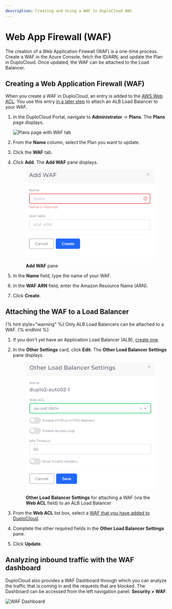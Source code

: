 ```yaml
---
description: Creating and Using a WAF in DuploCloud AWS
---
```


# Web App Firewall (WAF)

The creation of a Web Application Firewall (WAF) is a one-time process. Create a WAF in the Azure Console, fetch the ID/ARN, and update the Plan in DuploCloud. Once updated, the WAF can be attached to the Load Balancer.&#x20;

## Creating a Web Application Firewall (WAF)

When you create a WAF in DuploCloud, an entry is added to the [AWS Web ACL](https://docs.aws.amazon.com/waf/latest/developerguide/web-acl.html). You use this entry [in a later step](web-application-firewall-waf.md#attaching-the-waf-to-a-load-balancer) to attach an ALB Load Balancer to your WAF.

1.  In the DuploCloud Portal, navigate to **Administrator** -> **Plans**. The **Plans** page displays.

    ![Plans page with WAF tab](https://duplocloud.com/wp-content/uploads/2021/11/plan-waf.png)
2. From the **Name** column, select the Plan you want to update.
3. Click the **WAF** tab.
4.  Click **Add**. The **Add WAF** pane displays.

    <figure><img src="../../.gitbook/assets/Azure_WAF (1).png" alt=""><figcaption><p><strong>Add WAF</strong> pane</p></figcaption></figure>
5. In the **Name** field, type the name of your WAF.
6. In the **WAF ARN** field, enter the Amazon Resource Name (ARN).
7. Click **Create**.

## Attaching the WAF to a Load Balancer

{% hint style="warning" %}
Only ALB Load Balancers can be attached to a WAF.
{% endhint %}

1. If you don't yet have an Application Load Balancer (ALB), [create one](load-balancers/#adding-a-load-balancer).
2.  In the **Other Settings** card, click **Edit**. The **Other Load Balancer Settings** pane displays.

    <figure><img src="../../.gitbook/assets/AWS_LB_WAF_Attach.png" alt=""><figcaption><p><strong>Other Load Balancer Settings</strong> for attaching a WAF (via the <strong>Web ACL</strong> field) to an ALB Load Balancer</p></figcaption></figure>
3. From the **Web ACL** list box, select a [WAF that you have added to DuploCloud](web-application-firewall-waf.md#creating-a-web-application-firewall-waf).&#x20;
4. Complete the other required fields in the **Other Load Balancer Settings** pane.
5. Click **Update**.

## Analyzing inbound traffic with the WAF dashboard <a href="#1-toc-title" id="1-toc-title"></a>

DuploCloud also provides a WAF Dashboard through which you can analyze the traffic that is coming in and the requests that are blocked. The Dashboard can be accessed from the left navigation panel: **Security > WAF**.

![WAF Dashboard](<../../.gitbook/assets/waf (1).png>)
